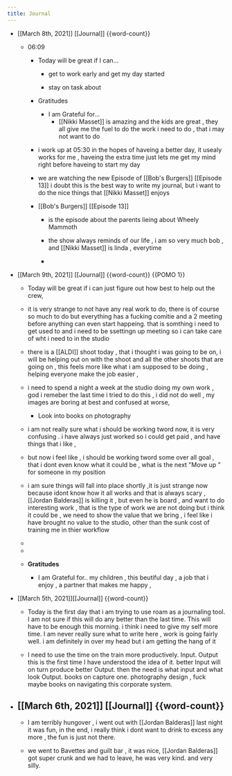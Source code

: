 ```yaml
---
title: Journal
---
```


- [[March 8th, 2021]] [[Journal]] {{word-count}}
	 - 06:09
		 - Today will be great if I can...
			 - get to work early and get my day started 

			 - stay on task about 

		 - Gratitudes
			 - I am Grateful for... 
				 - [[Nikki Masset]] is amazing and the kids are great , they all give me the fuel to do the work i need to do , that i may not want to do 

		 - i work up at 05:30 in the hopes of haveing a better day, it usealy works for me , haveing the extra time just lets me get my mind right before haveing to start my day

		 - we are watching the new Episode of [[Bob's Burgers]] [[Episode 13]]
i doubt this is the best way to write my journal, but i want to do the nice things that [[Nikki Masset]] enjoys

		 - [[Bob's Burgers]] [[Episode 13]] 
			 - is the episode about the parents lieing about Wheely Mammoth 

			 - the show always reminds of our life , i am so very much bob , and [[Nikki Masset]] is linda , everytime

			 - 

- [[March 9th, 2021]] [[Journal]] {{word-count}} {{POMO  1}}
	 - Today will be great if i can just figure out how best to help out the crew, 

	 - it is very strange to not have any real work to do, there is of course so much to do but everything has a fucking comitie and a  2 meeting before anything can even start happeing. that is somthing i need to get used to and i need to be ssettingn up meeting so i can take care of wht i need to in the studio

	 - there is a [[ALDI]] shoot today , that i thought i was going to be on, i will be helping out on with the shoot and all the other shoots that are going on , this feels more like what i am supposed to be doing , helping everyone make the job easier , 

	 - i need to spend a night a week at the studio doing my own work , god  i remeber the last time i tried to do this , i did not do well , my images are boring at best and confused at worse, 
		 - Look into books on photography 

	 - i am not really sure what i should be working tword now, it is very confusing . i have always just worked so i could get paid , and have things that i like , 

	 - but now i feel like , i should be working tword some over all goal , that i dont even know what it could be , what is the next "Move up " for someone in my position 

	 - i am sure things will fall into place shortly ,it is just strange now because idont know how it all works and that is always scary , [[Jordan Balderas]] is killing it , but even he is board , and want to do interesting work , that is the type of work we are not doing but i think it could be , we need to show the value that we bring , i feel like i have brought no value to the studio, other than the sunk cost of training me in thier workflow 

	 - 

	 - 

	 - **Gratitudes**
		 - I am Grateful for.. my children , this beutiful day , a job that i enjoy , a partner that makes me happy , 

- [[March 5th, 2021]][[Journal]] {{word-count}}
	 - Today is the first day that i am trying to use roam as a journaling tool. I am not sure if this will do any better than the last time. This will have to be enough this morning. i think i need to give my self more time.
I am never really sure what to write here , work is going fairly well. i am  definitely in over my head but i am getting the hang of it 

	 - I need to use the time on the train more productively. Input. Output this is the first time I have understood the idea of it.  better Input will on turn produce better Output. then the need is what input and what look Output. books on capture one.    photography design , fuck maybe books on navigating this corporate system.   

- [[March 6th, 2021]] [[Journal]] {{word-count}}
	 - 

	 - I am terribly hungover , i went out with [[Jordan Balderas]] last night it was fun, in the end, i really think i dont want to drink to excess any more , the fun is just not there.

	 - we went to Bavettes and guilt bar , it was nice, [[Jordan Balderas]] got super crunk and we had to leave, he was very kind. and very silly.
